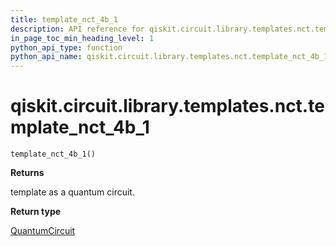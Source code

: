 ```yaml
---
title: template_nct_4b_1
description: API reference for qiskit.circuit.library.templates.nct.template_nct_4b_1
in_page_toc_min_heading_level: 1
python_api_type: function
python_api_name: qiskit.circuit.library.templates.nct.template_nct_4b_1
---
```


# qiskit.circuit.library.templates.nct.template\_nct\_4b\_1

<span id="qiskit.circuit.library.templates.nct.template_nct_4b_1" />

`template_nct_4b_1()`

**Returns**

template as a quantum circuit.

**Return type**

[QuantumCircuit](qiskit.circuit.QuantumCircuit "qiskit.circuit.QuantumCircuit")

